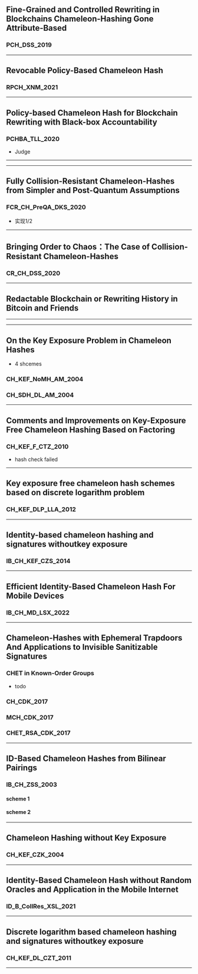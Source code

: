## Fine-Grained and Controlled Rewriting in Blockchains Chameleon-Hashing Gone Attribute-Based

### PCH_DSS_2019

------

## Revocable Policy-Based Chameleon Hash

### RPCH_XNM_2021

------

## Policy-based Chameleon Hash for Blockchain Rewriting with Black-box Accountability

### PCHBA_TLL_2020

- Judge

------

------

## Fully Collision-Resistant Chameleon-Hashes from Simpler and Post-Quantum Assumptions

### FCR_CH_PreQA_DKS_2020

- 实现1/2

------

## Bringing Order to Chaos：The Case of Collision-Resistant Chameleon-Hashes

### CR_CH_DSS_2020

------

## Redactable Blockchain or Rewriting History in Bitcoin and Friends

------

------

## On the Key Exposure Problem in Chameleon Hashes

- 4 shcemes

### CH_KEF_NoMH_AM_2004

### CH_SDH_DL_AM_2004

------

## Comments and Improvements on Key-Exposure Free Chameleon Hashing Based on Factoring

### CH_KEF_F_CTZ_2010

- hash check failed

------

## Key exposure free chameleon hash schemes based on discrete logarithm problem

### CH_KEF_DLP_LLA_2012

------

## Identity-based chameleon hashing and signatures withoutkey exposure

### IB_CH_KEF_CZS_2014

------

## Efficient Identity-Based Chameleon Hash For Mobile Devices

### IB_CH_MD_LSX_2022

------

## Chameleon-Hashes with Ephemeral Trapdoors And Applications to Invisible Sanitizable Signatures

### CHET in Known-Order Groups

- todo

### CH_CDK_2017

### MCH_CDK_2017

### CHET_RSA_CDK_2017

------

## ID-Based Chameleon Hashes from Bilinear Pairings

### IB_CH_ZSS_2003

#### scheme 1

#### scheme 2

------

## Chameleon Hashing without Key Exposure

### CH_KEF_CZK_2004

------

## Identity-Based Chameleon Hash without Random Oracles and Application in the Mobile Internet

### ID_B_CollRes_XSL_2021

------

## Discrete logarithm based chameleon hashing and signatures withoutkey exposure

### CH_KEF_DL_CZT_2011

------